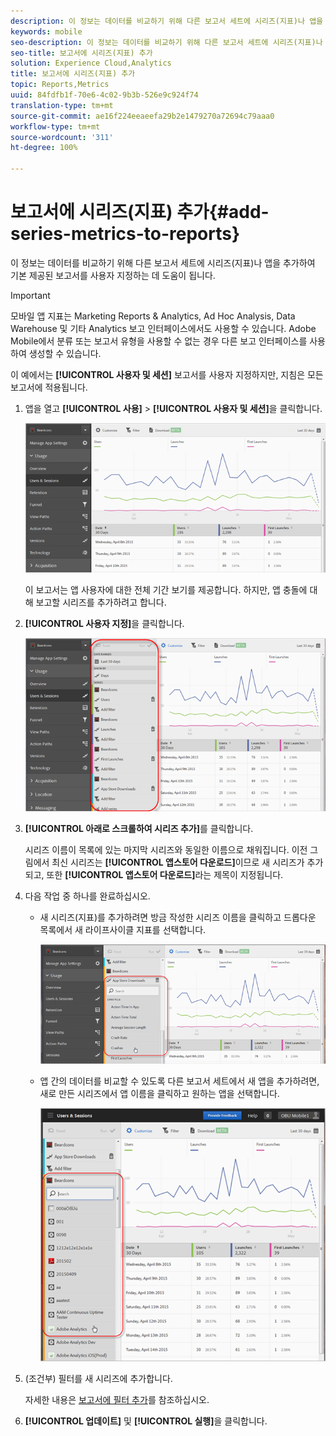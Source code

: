 ```yaml
---
description: 이 정보는 데이터를 비교하기 위해 다른 보고서 세트에 시리즈(지표)나 앱을 추가하여 기본 제공된 보고서를 사용자 지정하는 데 도움이 됩니다.
keywords: mobile
seo-description: 이 정보는 데이터를 비교하기 위해 다른 보고서 세트에 시리즈(지표)나 앱을 추가하여 기본 제공된 보고서를 사용자 지정하는 데 도움이 됩니다.
seo-title: 보고서에 시리즈(지표) 추가
solution: Experience Cloud,Analytics
title: 보고서에 시리즈(지표) 추가
topic: Reports,Metrics
uuid: 84fdfb1f-70e6-4c02-9b3b-526e9c924f74
translation-type: tm+mt
source-git-commit: ae16f224eeaeefa29b2e1479270a72694c79aaa0
workflow-type: tm+mt
source-wordcount: '311'
ht-degree: 100%

---
```



# 보고서에 시리즈(지표) 추가{#add-series-metrics-to-reports}

이 정보는 데이터를 비교하기 위해 다른 보고서 세트에 시리즈(지표)나 앱을 추가하여 기본 제공된 보고서를 사용자 지정하는 데 도움이 됩니다.

>[!IMPORTANT]
>
>모바일 앱 지표는 Marketing Reports &amp; Analytics, Ad Hoc Analysis, Data Warehouse 및 기타 Analytics 보고 인터페이스에서도 사용할 수 있습니다. Adobe Mobile에서 분류 또는 보고서 유형을 사용할 수 없는 경우 다른 보고 인터페이스를 사용하여 생성할 수 있습니다.

이 예에서는 **[!UICONTROL 사용자 및 세션]** 보고서를 사용자 지정하지만, 지침은 모든 보고서에 적용됩니다.

1. 앱을 열고 **[!UICONTROL 사용]** > **[!UICONTROL 사용자 및 세션]**&#x200B;을 클릭합니다.

   ![단계 결과](assets/customize1.png)

   이 보고서는 앱 사용자에 대한 전체 기간 보기를 제공합니다. 하지만, 앱 충돌에 대해 보고할 시리즈를 추가하려고 합니다.

1. **[!UICONTROL 사용자 지정]**&#x200B;을 클릭합니다.

   ![단계 결과](assets/customize2.png)

1. **[!UICONTROL 아래로 스크롤하여 시리즈 추가]**&#x200B;를 클릭합니다.

   시리즈 이름이 목록에 있는 마지막 시리즈와 동일한 이름으로 채워집니다. 이전 그림에서 최신 시리즈는 **[!UICONTROL 앱스토어 다운로드]**&#x200B;이므로 새 시리즈가 추가되고, 또한 **[!UICONTROL 앱스토어 다운로드]**&#x200B;라는 제목이 지정됩니다.

1. 다음 작업 중 하나를 완료하십시오.

   * 새 시리즈(지표)를 추가하려면 방금 작성한 시리즈 이름을 클릭하고 드롭다운 목록에서 새 라이프사이클 지표를 선택합니다.

      ![단계 결과](assets/add_series.png)

   * 앱 간의 데이터를 비교할 수 있도록 다른 보고서 세트에서 새 앱을 추가하려면, 새로 만든 시리즈에서 앱 이름을 클릭하고 원하는 앱을 선택합니다.

      ![](assets/add_series_app.png)

1. (조건부) 필터를 새 시리즈에 추가합니다.

   자세한 내용은 [보고서에 필터 추가](/help/using/usage/reports-customize/t-reports-customize.md)를 참조하십시오.
1. **[!UICONTROL 업데이트]** 및 **[!UICONTROL 실행]**&#x200B;을 클릭합니다.
